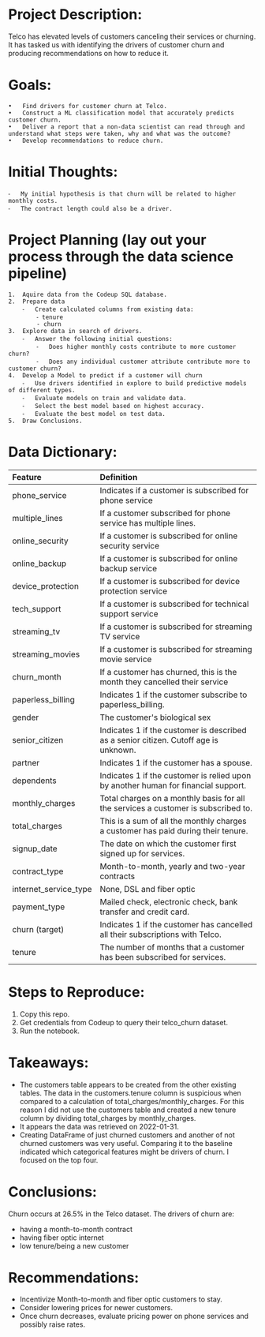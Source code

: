 # Project Description:

Telco has elevated levels of customers canceling their services or churning. It has tasked us with identifying the drivers of customer churn and producing recommendations on how to reduce it. 

# Goals:
	•	Find drivers for customer churn at Telco.
	•	Construct a ML classification model that accurately predicts customer churn.
	•	Deliver a report that a non-data scientist can read through and understand what steps were taken, why and what was the outcome?
	•	Develop recommendations to reduce churn.

# Initial Thoughts:
	⁃	My initial hypothesis is that churn will be related to higher monthly costs. 
	⁃	The contract length could also be a driver.

# Project Planning (lay out your process through the data science pipeline)
	1.	Aquire data from the Codeup SQL database.
	2.	Prepare data
		⁃	Create calculated columns from existing data:
            ⁃ tenure
            - churn
	3.	Explore data in search of drivers.
		⁃	Answer the following initial questions:
			⁃	Does higher monthly costs contribute to more customer churn?
			⁃	Does any individual customer attribute contribute more to customer churn?
	4.	Develop a Model to predict if a customer will churn
		⁃	Use drivers identified in explore to build predictive models of different types.
		⁃	Evaluate models on train and validate data.
		⁃	Select the best model based on highest accuracy.
		⁃	Evaluate the best model on test data.
	5.	Draw Conclusions.


# Data Dictionary:


| Feature |	Definition |
|:--------|:-----------|
|phone_service| Indicates if a customer is subscribed for phone service |
|multiple_lines| If a customer subscribed for phone service has multiple lines.|
|online_security| If a customer is subscribed for online security service |
|online_backup|  If a customer is subscribed for online backup service |
|device_protection|  If a customer is subscribed for device protection service |
|tech_support|  If a customer is subscribed for technical support service |
|streaming_tv|  If a customer is subscribed for streaming TV service |
|streaming_movies|  If a customer is subscribed for streaming movie service |
|churn_month|  If a customer has churned, this is the month they cancelled their service |
|paperless_billing| Indicates 1 if the customer subscribe to paperless_billing. |
|gender| The customer's biological sex |
|senior_citizen| Indicates 1 if the customer is described as a senior citizen. Cutoff age is unknown. |
|partner| Indicates 1 if the customer has a spouse. |
|dependents| Indicates 1 if the customer is relied upon by another human for financial support. |
|monthly_charges| Total charges on a monthly basis for all the services a customer is subscribed to.|
|total_charges| This is a sum of all the monthly charges a customer has paid during their tenure.|
|signup_date| The date on which the customer first signed up for services. |
|contract_type| Month-to-month, yearly and two-year contracts|
|internet_service_type| None, DSL and fiber optic |
|payment_type| Mailed check, electronic check, bank transfer and credit card. |
|churn (target)| Indicates 1 if the customer has cancelled all their subscriptions with Telco. |
|tenure| The number of months that a customer has been subscribed for services. |


# Steps to Reproduce:
1. Copy this repo.
2. Get credentials from Codeup to query their telco_churn dataset.
3. Run the notebook.

# Takeaways:

- The customers table appears to be created from the other existing tables. The data in the customers.tenure column is suspicious when compared to a calculation of total_charges/monthly_charges. For this reason I did not use the customers table and created a new tenure column by dividing total_charges by monthly_charges.
- It appears the data was retrieved on 2022-01-31.
- Creating DataFrame of just churned customers and another of not churned customers was very useful. Comparing it to the baseline indicated which categorical features might be drivers of churn. I focused on the top four.

# Conclusions:

Churn occurs at 26.5% in the Telco dataset. The drivers of churn are: 
- having a month-to-month contract 
- having fiber optic internet 
- low tenure/being a new customer

# Recommendations:

- Incentivize Month-to-month and fiber optic customers to stay.
- Consider lowering prices for newer customers.
- Once churn decreases, evaluate pricing power on phone services and possibly raise rates.